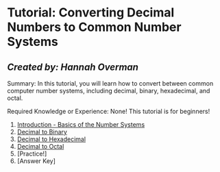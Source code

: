 # Tutorial: Converting Decimal Numbers to Common Number Systems
## *Created by: Hannah Overman*

Summary: In this tutorial, you will learn how to convert between common computer number systems, including decimal, binary, hexadecimal, and octal.

Required Knowledge or Experience: None! This tutorial is for beginners!

1. [Introduction - Basics of the Number Systems](https://github.com/hannahandboba/FinalTutorial/blob/main/WhatAreNumberSystems.md)
2. [Decimal to Binary](https://github.com/hannahandboba/FinalTutorial/blob/main/ConvertingDecimals.md)
3. [Decimal to Hexadecimal](https://github.com/hannahandboba/FinalTutorial/tree/main)
4. [Decimal to Octal](https://github.com/hannahandboba/FinalTutorial/blob/main/Decimal%20to%20Octal.md)
5. [Practice!]
6. [Answer Key]
